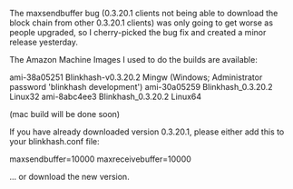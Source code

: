 The maxsendbuffer bug (0.3.20.1 clients not being able to download the block chain from other 0.3.20.1 clients) was only going to get
worse as people upgraded, so I cherry-picked the bug fix and created a minor release yesterday.

The Amazon Machine Images I used to do the builds are available:

  ami-38a05251   Blinkhash-v0.3.20.2 Mingw    (Windows; Administrator password 'blinkhash development')
  ami-30a05259   Blinkhash_0.3.20.2 Linux32
  ami-8abc4ee3   Blinkhash_0.3.20.2 Linux64

(mac build will be done soon)

If you have already downloaded version 0.3.20.1, please either add this to your blinkhash.conf file:

  maxsendbuffer=10000
  maxreceivebuffer=10000

... or download the new version.
